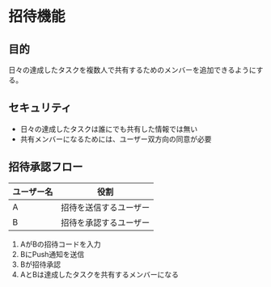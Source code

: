# 招待機能

## 目的

日々の達成したタスクを複数人で共有するためのメンバーを追加できるようにする。

## セキュリティ

 - 日々の達成したタスクは誰にでも共有した情報では無い
 - 共有メンバーになるためには、ユーザー双方向の同意が必要

## 招待承認フロー

|  ユーザー名  |  役割  |
| ---- | ---- |
|  A  |  招待を送信するユーザー  |
|  B  |  招待を承認するユーザー  |

 1. AがBの招待コードを入力
 1. BにPush通知を送信
 1. Bが招待承認
 1. AとBは達成したタスクを共有するメンバーになる

